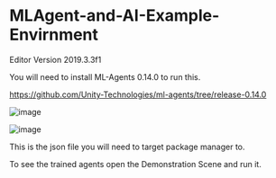 # MLAgent-and-AI-Example-Envirnment

Editor Version 2019.3.3f1
 
You will need to install ML-Agents 0.14.0 to run this.

https://github.com/Unity-Technologies/ml-agents/tree/release-0.14.0

![image](https://user-images.githubusercontent.com/37180802/164946610-7e69435c-f5f9-4d01-a5a1-b813438d7216.png)

![image](https://user-images.githubusercontent.com/37180802/164946621-0b9cf824-df61-4c1b-b25b-06360477a1f8.png)

This is the json file you will need to target package manager to.

To see the trained agents open the Demonstration Scene and run it.
